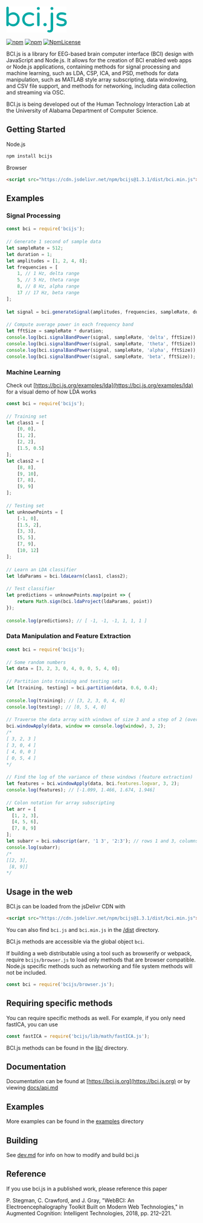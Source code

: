 <p><img src="static/bcijs-logo.png" height="68px"></p>

[![npm](https://img.shields.io/npm/v/bcijs.svg)](https://www.npmjs.com/package/bcijs)
[![npm](https://img.shields.io/npm/dm/bcijs.svg)](https://www.npmjs.com/package/bcijs)
[![NpmLicense](https://img.shields.io/npm/l/bcijs.svg)](https://github.com/pwstegman/bcijs/blob/master/LICENSE)

BCI.js is a library for EEG-based brain computer interface (BCI) design with JavaScript and Node.js. It allows for the creation of BCI enabled web apps or Node.js applications, containing methods for signal processing and machine learning, such as LDA, CSP, ICA, and PSD, methods for data manipulation, such as MATLAB style array subscripting, data windowing, and CSV file support, and methods for networking, including data collection and streaming via OSC.

BCI.js is being developed out of the Human Technology Interaction Lab at the University of Alabama Department of Computer Science.

## Getting Started

Node.js

```bash
npm install bcijs
```

Browser

```html
<script src="https://cdn.jsdelivr.net/npm/bcijs@1.3.1/dist/bci.min.js"></script>
```

## Examples

### Signal Processing

```javascript
const bci = require('bcijs');

// Generate 1 second of sample data
let sampleRate = 512;
let duration = 1;
let amplitudes = [1, 2, 4, 8];
let frequencies = [
	1, // 1 Hz, delta range
	5, // 5 Hz, theta range
	8, // 8 Hz, alpha range
	17 // 17 Hz, beta range
];

let signal = bci.generateSignal(amplitudes, frequencies, sampleRate, duration);

// Compute average power in each frequency band
let fftSize = sampleRate * duration;
console.log(bci.signalBandPower(signal, sampleRate, 'delta', fftSize)); // 85
console.log(bci.signalBandPower(signal, sampleRate, 'theta', fftSize)); // 128
console.log(bci.signalBandPower(signal, sampleRate, 'alpha', fftSize)); // 205
console.log(bci.signalBandPower(signal, sampleRate, 'beta', fftSize));  // 114
```

### Machine Learning

Check out [https://bci.js.org/examples/lda](https://bci.js.org/examples/lda) for a visual demo of how LDA works

```javascript
const bci = require('bcijs');

// Training set
let class1 = [
	[0, 0],
	[1, 2],
	[2, 2],
	[1.5, 0.5]
];
let class2 = [
	[8, 8],
	[9, 10],
	[7, 8],
	[9, 9]
];

// Testing set
let unknownPoints = [
	[-1, 0],
	[1.5, 2],
	[3, 3],
	[5, 5],
	[7, 9],
	[10, 12]
];

// Learn an LDA classifier
let ldaParams = bci.ldaLearn(class1, class2);

// Test classifier
let predictions = unknownPoints.map(point => {
	return Math.sign(bci.ldaProject(ldaParams, point))
});

console.log(predictions); // [ -1, -1, -1, 1, 1, 1 ]
```

### Data Manipulation and Feature Extraction

```javascript
const bci = require('bcijs');

// Some random numbers
let data = [3, 2, 3, 0, 4, 0, 0, 5, 4, 0];

// Partition into training and testing sets
let [training, testing] = bci.partition(data, 0.6, 0.4);

console.log(training); // [3, 2, 3, 0, 4, 0]
console.log(testing); // [0, 5, 4, 0]

// Traverse the data array with windows of size 3 and a step of 2 (overlap of 1 item per window)
bci.windowApply(data, window => console.log(window), 3, 2);
/*
[ 3, 2, 3 ]
[ 3, 0, 4 ]
[ 4, 0, 0 ]
[ 0, 5, 4 ]
*/

// Find the log of the variance of these windows (feature extraction)
let features = bci.windowApply(data, bci.features.logvar, 3, 2);
console.log(features); // [-1.099, 1.466, 1.674, 1.946]

// Colon notation for array subscripting
let arr = [
  [1, 2, 3],
  [4, 5, 6],
  [7, 8, 9]
];
let subarr = bci.subscript(arr, '1 3', '2:3'); // rows 1 and 3, columns 2 through 3
console.log(subarr);
/*
[[2, 3],
 [8, 9]]
*/
```

## Usage in the web

BCI.js can be loaded from the jsDelivr CDN with

```html
<script src="https://cdn.jsdelivr.net/npm/bcijs@1.3.1/dist/bci.min.js"></script>
```

You can also find `bci.js` and `bci.min.js` in the [/dist](https://github.com/pwstegman/bcijs/tree/master/dist) directory.

BCI.js methods are accessible via the global object `bci`.

If building a web distributable using a tool such as browserify or webpack, require `bcijs/browser.js` to load only methods that are browser compatible. Node.js specific methods such as networking and file system methods will not be included.

```javascript
const bci = require('bcijs/browser.js');
```

## Requiring specific methods

You can require specific methods as well. For example, if you only need fastICA, you can use

```javascript
const fastICA = require('bcijs/lib/math/fastICA.js');
```

BCI.js methods can be found in the [lib/](https://github.com/pwstegman/bcijs/tree/master/lib) directory.

## Documentation

Documentation can be found at [https://bci.js.org](https://bci.js.org) or by viewing [docs/api.md](https://github.com/pwstegman/bcijs/blob/master/docs/api.md)

## Examples

More examples can be found in the [examples](https://github.com/pwstegman/bcijs/tree/master/examples) directory

## Building

See [dev.md](dev.md) for info on how to modify and build bci.js

## Reference

If you use bci.js in a published work, please reference this paper

P. Stegman, C. Crawford, and J. Gray, "WebBCI: An Electroencephalography Toolkit Built on Modern Web Technologies," in Augmented Cognition: Intelligent Technologies, 2018, pp. 212–221.
